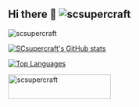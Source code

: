 ## Hi there 👋 <img src="https://komarev.com/ghpvc/?username=scsupercraft&label=Profile%20views&color=0e75b6&style=flat" alt="scsupercraft" />

<img src="https://github-profile-trophy.vercel.app/?username=scsupercraft&margin-w=15&margin-h=15" alt="scsupercraft" />

[![SCsupercraft's GitHub stats](https://github-readme-stats.vercel.app/api?username=scsupercraft)](https://github.com/anuraghazra/github-readme-stats)

[![Top Languages](https://github-readme-stats.vercel.app/api/top-langs/?username=scsupercraft)](https://github.com/anuraghazra/github-readme-stats)

<a href="https://ko-fi.com/scsupercraft"> <img align="left" src="https://cdn.ko-fi.com/cdn/kofi3.png?v=3" height="50" width="210" alt="scsupercraft" /></a>

<!--
Woah, a secret message!
-->

